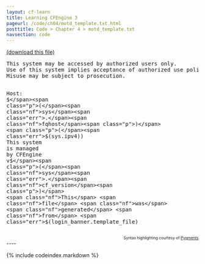 ```yaml
---
layout: cf-learn
title: Learning CFEngine 3
pageurl: /code/ch04/motd_template.txt.html
posttitle: Code > Chapter 4 > motd_template.txt
navsection: code
---
```


[(download this file)](https://raw.github.com/zzamboni/cf-learn.info/master/src/ch04/motd_template.txt)

<div class="highlight"><pre><span class="nf">This</span> <span class="nf">system</span> <span class="nf">may</span> <span class="nf">be</span> <span class="nf">accessed</span> <span class="nf">by</span> <span class="nf">authorized</span> <span class="nf">users</span> <span class="nf">only</span><span class="err">.</span>
<span class="nf">Use</span> <span class="nf">of</span> <span class="nf">this</span> <span class="nf">system</span> <span class="nf">implies</span> <span class="nf">acceptance</span> <span class="nf">of</span> <span class="nf">authorized</span> <span class="nf">use</span> <span class="nf">policies</span><span class="err">.</span>
<span class="nf">Misuse</span> <span class="nf">may</span> <span class="nf">be</span> <span class="nf">subject</span> <span class="nf">to</span> <span class="nf">prosecution</span><span class="err">.</span>

<span class="kd">Host</span><span class="p">:</span> <span class="err">$</span><span class="p">(</span><span class="nf">sys</span><span class="err">.</span><span class="nf">fqhost</span><span class="p">)</span> <span class="p">(</span><span class="err">$</span><span class="p">(</span><span class="nf">sys</span><span class="err">.</span><span class="nf">ipv4</span><span class="p">))</span>
<span class="nf">This</span> <span class="nf">system</span> <span class="nf">is</span> <span class="nf">managed</span> <span class="nf">by</span> <span class="nf">CFEngine</span> <span class="nf">v</span><span class="err">$</span><span class="p">(</span><span class="nf">sys</span><span class="err">.</span><span class="nf">cf_version</span><span class="p">)</span>
<span class="nf">This</span> <span class="nf">file</span> <span class="nf">was</span> <span class="nf">generated</span> <span class="nf">from</span> <span class="err">$</span><span class="p">(</span><span class="nf">login_banner</span><span class="err">.</span><span class="nf">template_file</span><span class="p">)</span>
</pre></div>

<div align="right"><font size="-2">Syntax highlighting courtesy of <a href="http://blog.zzamboni.org/cfengine3-lexer-for-pygments">Pygments</a></font></div>
----

{% include codeindex.markdown %}
